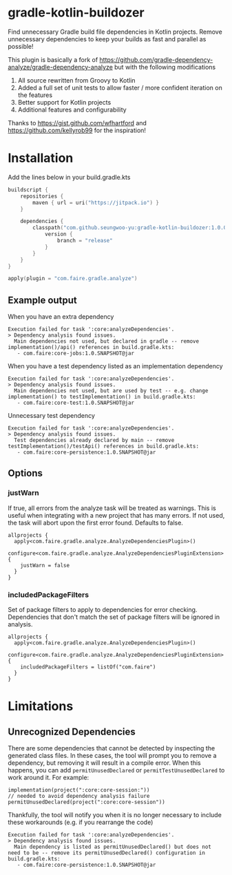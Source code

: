 # gradle-kotlin-buildozer
Find unnecessary Gradle build file dependencies in Kotlin projects. Remove unnecessary dependencies to keep your builds as fast and parallel as possible!

This plugin is basically a fork of https://github.com/gradle-dependency-analyze/gradle-dependency-analyze but with the following modifications
1. All source rewritten from Groovy to Kotlin
2. Added a full set of unit tests to allow faster / more confident iteration on the features
3. Better support for Kotlin projects
4. Additional features and configurability

Thanks to https://gist.github.com/wfhartford and https://github.com/kellyrob99 for the inspiration!

# Installation
Add the lines below in your build.gradle.kts

```kotlin
buildscript {
    repositories {
        maven { url = uri("https://jitpack.io") }
    }

    dependencies {
        classpath("com.github.seungwoo-yu:gradle-kotlin-buildozer:1.0.0") { // release version
            version {
                branch = "release"
            }
        }
    }
}

apply(plugin = "com.faire.gradle.analyze")
``` 

## Example output
When you have an extra dependency
```
Execution failed for task ':core:analyzeDependencies'.
> Dependency analysis found issues.
  Main dependencies not used, but declared in gradle -- remove implementation()/api() references in build.gradle.kts: 
   - com.faire:core-jobs:1.0.SNAPSHOT@jar
```

When you have a test dependency listed as an implementation dependency
```
Execution failed for task ':core:analyzeDependencies'.
> Dependency analysis found issues.
  Main dependencies not used, but are used by test -- e.g. change implementation() to testImplementation() in build.gradle.kts: 
   - com.faire:core-test:1.0.SNAPSHOT@jar
```

Unnecessary test dependency
```
Execution failed for task ':core:analyzeDependencies'.
> Dependency analysis found issues.
  Test dependencies already declared by main -- remove testImplementation()/testApi() references in build.gradle.kts: 
   - com.faire:core-persistence:1.0.SNAPSHOT@jar
```


## Options

### justWarn
If true, all errors from the analyze task will be treated as warnings. This is useful when integrating with a new project that has many errors. If not used, the task will abort upon the first error found. Defaults to false.

```
allprojects {
  apply<com.faire.gradle.analyze.AnalyzeDependenciesPlugin>()
  configure<com.faire.gradle.analyze.AnalyzeDependenciesPluginExtension> {
    justWarn = false
  }
}
```

### includedPackageFilters
Set of package filters to apply to dependencies for error checking. Dependencies that don't match the set of package filters will be ignored in analysis.

```
allprojects {
  apply<com.faire.gradle.analyze.AnalyzeDependenciesPlugin>()
  configure<com.faire.gradle.analyze.AnalyzeDependenciesPluginExtension> {
    includedPackageFilters = listOf("com.faire")
  }
}
```

# Limitations
## Unrecognized Dependencies

There are some dependencies that cannot be detected by inspecting the generated class files. In these cases, the tool will prompt you to remove a dependency, but removing it will result in a compile error. When this happens, you can add `permitUnusedDeclared` or `permitTestUnusedDeclared` to work around it.  For example:
```
implementation(project(":core:core-session:"))
// needed to avoid dependency analysis failure
permitUnusedDeclared(project(":core:core-session"))
```

Thankfully, the tool will notify you when it is no longer necessary to include these workarounds (e.g. if you rearrange the code)
```
Execution failed for task ':core:analyzeDependencies'.
> Dependency analysis found issues.
  Main dependency is listed as permitUnusedDeclared() but does not need to be -- remove its permitUnusedDeclared() configuration in build.gradle.kts: 
   - com.faire:core-persistence:1.0.SNAPSHOT@jar
```


